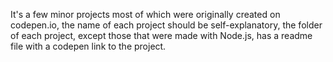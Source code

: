 It's a few minor projects most of which were originally created on codepen.io, the name of each project should be self-explanatory, the folder of each project, except those that were made with Node.js, has a readme file with a codepen link to the project.

